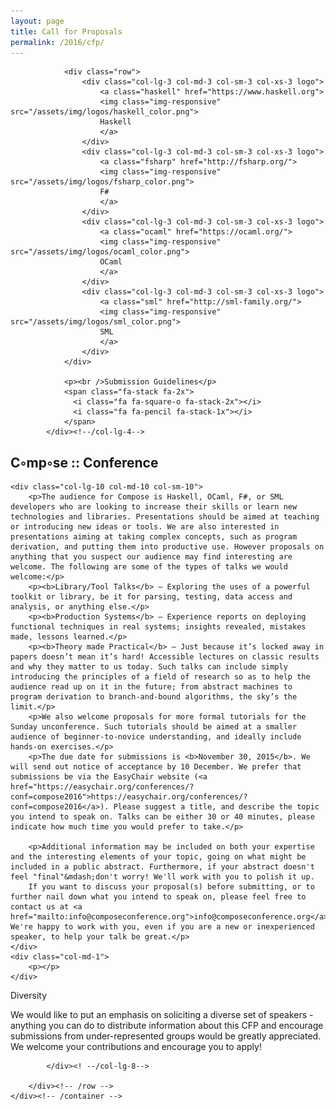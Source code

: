 ```yaml
---
layout: page
title: Call for Proposals
permalink: /2016/cfp/
---
```



<div class="col-lg-4 col-md-4 col-sm-4 name">

                <div class="row">
                    <div class="col-lg-3 col-md-3 col-sm-3 col-xs-3 logo">
                        <a class="haskell" href="https://www.haskell.org">
                        <img class="img-responsive" src="/assets/img/logos/haskell_color.png">
                        Haskell
                        </a>
                    </div>
                    <div class="col-lg-3 col-md-3 col-sm-3 col-xs-3 logo">
                        <a class="fsharp" href="http://fsharp.org/">
                        <img class="img-responsive" src="/assets/img/logos/fsharp_color.png">
                        F#
                        </a>
                    </div>
                    <div class="col-lg-3 col-md-3 col-sm-3 col-xs-3 logo">
                        <a class="ocaml" href="https://ocaml.org/">
                        <img class="img-responsive" src="/assets/img/logos/ocaml_color.png">
                        OCaml
                        </a>
                    </div>
                    <div class="col-lg-3 col-md-3 col-sm-3 col-xs-3 logo">
                        <a class="sml" href="http://sml-family.org/">
                        <img class="img-responsive" src="/assets/img/logos/sml_color.png">
                        SML
                        </a>
                    </div>
                </div>

                <p><br />Submission Guidelines</p>
                <span class="fa-stack fa-2x">
                  <i class="fa fa-square-o fa-stack-2x"></i>
                  <i class="fa fa-pencil fa-stack-1x"></i>
                </span>
            </div><!--/col-lg-4-->

<div class="col-lg-8 col-md-8 col-sm-8 name-desc">
    <h2>C◦mp◦se :: Conference</h2>
    <div class="name-zig"></div>

    <div class="col-lg-10 col-md-10 col-sm-10">
        <p>The audience for Compose is Haskell, OCaml, F#, or SML developers who are looking to increase their skills or learn new technologies and libraries. Presentations should be aimed at teaching or introducing new ideas or tools. We are also interested in presentations aiming at taking complex concepts, such as program derivation, and putting them into productive use. However proposals on anything that you suspect our audience may find interesting are welcome. The following are some of the types of talks we would welcome:</p>
        <p><b>Library/Tool Talks</b> — Exploring the uses of a powerful toolkit or library, be it for parsing, testing, data access and analysis, or anything else.</p>
        <p><b>Production Systems</b> — Experience reports on deploying functional techniques in real systems; insights revealed, mistakes made, lessons learned.</p>
        <p><b>Theory made Practical</b> — Just because it’s locked away in papers doesn’t mean it’s hard! Accessible lectures on classic results and why they matter to us today. Such talks can include simply introducing the principles of a field of research so as to help the audience read up on it in the future; from abstract machines to program derivation to branch-and-bound algorithms, the sky’s the limit.</p>
        <p>We also welcome proposals for more formal tutorials for the Sunday unconference. Such tutorials should be aimed at a smaller audience of beginner-to-novice understanding, and ideally include hands-on exercises.</p>
        <p>The due date for submissions is <b>November 30, 2015</b>. We will send out notice of acceptance by 10 December. We prefer that submissions be via the EasyChair website (<a href="https://easychair.org/conferences/?conf=compose2016">https://easychair.org/conferences/?conf=compose2016</a>). Please suggest a title, and describe the topic you intend to speak on. Talks can be either 30 or 40 minutes, please indicate how much time you would prefer to take.</p>

        <p>Additional information may be included on both your expertise and the interesting elements of your topic, going on what might be included in a public abstract. Furthermore, if your abstract doesn't feel "final"&mdash;don't worry! We'll work with you to polish it up.
        If you want to discuss your proposal(s) before submitting, or to further nail down what you intend to speak on, please feel free to contact us at <a href="mailto:info@composeconference.org">info@composeconference.org</a>. We're happy to work with you, even if you are a new or inexperienced speaker, to help your talk be great.</p>
    </div>
    <div class="col-md-1">
        <p></p>
    </div>

</div><!--/col-lg-8-->

<div id="diversity">
    <div class="container">
        <div class="row">
            <div class="col-lg-4 col-md-4 col-sm-4 name">
                <p>Diversity</p>
            </div><! --/col-lg-4-->
            <div class="col-lg-8 col-md-8 col-sm-8 name-desc">
                <div class="col-md-9 col-md-9 col-sm-9">
                    <p>We would like to put an emphasis on soliciting a diverse set of speakers - anything you can do to distribute information about this CFP and encourage submissions from under-represented groups would be greatly appreciated. We welcome your contributions and encourage you to apply!</p>
                </div>
                <div class="col-md-1">
                    <p></p>
                </div>

            </div><! --/col-lg-8-->

        </div><!-- /row -->
    </div><!-- /container -->
</div><!-- /aboutwrap -->
<h1>&nbsp;</h1>


